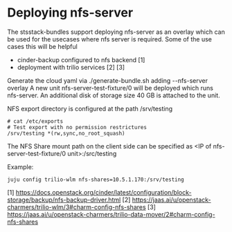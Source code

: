 # Deploying nfs-server

The stsstack-bundles support deploying nfs-server as an overlay which can be
used for the usecases where nfs server is required. Some of the use cases this
will be helpful
* cinder-backup configured to nfs backend [1]
* deployment with trilio services [2] [3]

Generate the cloud yaml via ./generate-bundle.sh adding --nfs-server overlay
A new unit nfs-server-test-fixture/0 will be deployed which runs nfs-server.
An additional disk of storage size 40 GB is attached to the unit.

NFS export directory is configured at the path /srv/testing

```
# cat /etc/exports 
# Test export with no permission restrictures
/srv/testing *(rw,sync,no_root_squash)
```

The NFS Share mount path on the client side can be specified as
<IP of nfs-server-test-fixture/0 unit>:/src/testing

Example:
```
juju config trilio-wlm nfs-shares=10.5.1.170:/srv/testing
```

[1] https://docs.openstack.org/cinder/latest/configuration/block-storage/backup/nfs-backup-driver.html
[2] https://jaas.ai/u/openstack-charmers/trilio-wlm/3#charm-config-nfs-shares
[3] https://jaas.ai/u/openstack-charmers/trilio-data-mover/2#charm-config-nfs-shares
